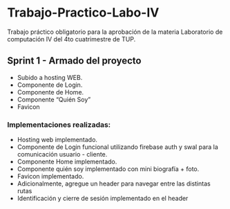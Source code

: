 # Trabajo-Practico-Labo-IV
Trabajo práctico obligatorio para la aprobación de la materia Laboratorio de computación IV del 4to cuatrimestre de TUP.

## Sprint 1 - Armado del proyecto
- Subido a hosting WEB.
- Componente de Login.
- Componente de Home.
- Componente “Quién Soy”
- Favicon

### Implementaciones realizadas:
- Hosting web implementado.
- Componente de Login funcional utilizando firebase auth y swal para la comunicación usuario - cliente.
- Componente Home implementado.
- Componente quién soy implementado con mini biografía + foto.
- Favicon implementado.
- Adicionalmente, agregue un header para navegar entre las distintas rutas
- Identificación y cierre de sesión implementado en el header 

